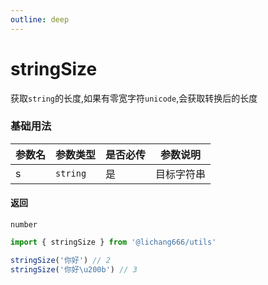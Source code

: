 ```yaml
---
outline: deep
---
```


# stringSize

获取`string`的长度,如果有零宽字符`unicode`,会获取转换后的长度

### 基础用法

| 参数名 | 参数类型 | 是否必传 | 参数说明   |
| ------ | -------- | -------- | ---------- |
| s      | `string` | 是       | 目标字符串 |

#### 返回

`number`

```ts
import { stringSize } from '@lichang666/utils'

stringSize('你好') // 2
stringSize('你好\u200b') // 3
```
